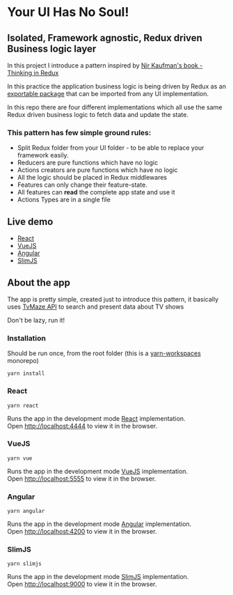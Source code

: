 Your UI Has No Soul! 
====================
## Isolated, Framework agnostic, Redux driven Business logic layer

In this project I introduce a pattern inspired by [Nir Kaufman's book - Thinking in Redux](https://leanpub.com/thinking-in-Redux) <br />

In this practice the application business logic is being driven by Redux as an [exportable package](./redux-logic-layer/index.js) that can be imported from any UI implementation. <br />

In this repo there are four different implementations which all use the same Redux driven business logic to fetch data and update the state. 

### This pattern has few simple ground rules:

- Split Redux folder from your UI folder - to be able to replace your framework easily.
- Reducers are pure functions which have no logic
- Actions creators are pure functions which have no logic
- All the logic should be placed in Redux middlewares
- Features can only change their feature-state.
- All features can <b>read</b> the complete app state and use it 
- Actions Types are in a single file

## Live demo
- [React](https://redux-dev-pattern-react.netlify.com/)
- [VueJS](https://redux-dev-pattern-vue.netlify.com/)
- [Angular](https://redux-dev-pattern-angular.netlify.com/)
- [SlimJS](https://redux-dev-pattern-slimjs.netlify.com/)

## About the app

The app is pretty simple, created just to introduce this pattern, it basically 
uses [TvMaze API](http://www.tvmaze.com/) to search and present data about TV shows

Don't be lazy, run it!

### Installation
Should be run once, from the root folder (this is a [yarn-workspaces](https://yarnpkg.com/lang/en/docs/workspaces/) monorepo)
```
yarn install
```

### React
```
yarn react
```

Runs the app in the development mode [React](https://reactjs.org/) implementation.<br>
Open [http://localhost:4444](http://localhost:4444) to view it in the browser.

### VueJS
```
yarn vue
```

Runs the app in the development mode [VueJS](https://vuejs.org/) implementation.<br>
Open [http://localhost:5555](http://localhost:5555) to view it in the browser.


### Angular
```
yarn angular
```

Runs the app in the development mode [Angular](https://angular.io/) implementation.<br>
Open [http://localhost:4200](http://localhost:4200) to view it in the browser.

### SlimJS
```
yarn slimjs
```

Runs the app in the development mode [SlimJS](http://slimjs.com) implementation.<br>
Open [http://localhost:9000](http://localhost:9000) to view it in the browser.



